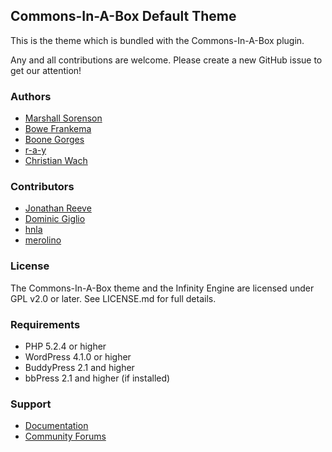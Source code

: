 ## Commons-In-A-Box Default Theme

This is the theme which is bundled with the Commons-In-A-Box plugin.

Any and all contributions are welcome. Please create a new GitHub issue to get our attention!

### Authors

* [Marshall Sorenson](https://github.com/MrMaz)
* [Bowe Frankema](https://github.com/BoweFrankema)
* [Boone Gorges](https://github.com/boonebgorges)
* [r-a-y](https://github.com/r-a-y)
* [Christian Wach](https://github.com/christianwach)

### Contributors

* [Jonathan Reeve](https://github.com/JonathanReeve)
* [Dominic Giglio](https://github.com/humanshell)
* [hnla](https://github.com/hnla)
* [merolino](https://github.com/merolino)

### License

The Commons-In-A-Box theme and the Infinity Engine are licensed under GPL v2.0 or later.
See LICENSE.md for full details.

### Requirements

* PHP 5.2.4 or higher
* WordPress 4.1.0 or higher
* BuddyPress 2.1 and higher
* bbPress 2.1 and higher (if installed)

### Support

* [Documentation](http://commonsinabox.org/documentation/)
* [Community Forums](http://commonsinabox.org/groups/help-support/)
